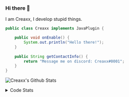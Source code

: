 ### Hi there 👋

I am Creaxx, I develop stupid things. 

```java
public class Creaxx implements JavaPlugin {

    public void onEnable() {
        System.out.println("Hello there!");
    }
    
    public String getContactInfo() {
        return "Message me on discord: Creaxx#0001";
    }
}
```

![Creaxx's Github Stats](https://github-readme-stats.vercel.app/api?username=CreaxxOG&show_icons=true&theme=dark&count_private=true)

<details>
  <summary>Code Stats</summary>

<!--START_SECTION:waka-->
![Code Time](http://img.shields.io/badge/Code%20Time-1%2C129%20hrs%2056%20mins-blue)

![Lines of code](https://img.shields.io/badge/From%20Hello%20World%20I%27ve%20Written-166%20lines%20of%20code-blue)

**🐱 My GitHub Data** 

> 📦 66.3 kB Used in GitHub's Storage 
 > 
> 🏆 813 Contributions in the Year 2023
 > 
> 🚫 Not Opted to Hire
 > 
> 📜 4 Public Repositories 
 > 
> 🔑 2 Private Repositories 
 > 
**I'm an Early 🐤** 

```text
🌞 Morning                177 commits         ██░░░░░░░░░░░░░░░░░░░░░░░   06.79 % 
🌆 Daytime                1151 commits        ███████████░░░░░░░░░░░░░░   44.13 % 
🌃 Evening                1238 commits        ████████████░░░░░░░░░░░░░   47.47 % 
🌙 Night                  42 commits          ░░░░░░░░░░░░░░░░░░░░░░░░░   01.61 % 
```
📅 **I'm Most Productive on Sunday** 

```text
Monday                   316 commits         ███░░░░░░░░░░░░░░░░░░░░░░   12.12 % 
Tuesday                  327 commits         ███░░░░░░░░░░░░░░░░░░░░░░   12.54 % 
Wednesday                318 commits         ███░░░░░░░░░░░░░░░░░░░░░░   12.19 % 
Thursday                 408 commits         ████░░░░░░░░░░░░░░░░░░░░░   15.64 % 
Friday                   238 commits         ██░░░░░░░░░░░░░░░░░░░░░░░   09.13 % 
Saturday                 494 commits         █████░░░░░░░░░░░░░░░░░░░░   18.94 % 
Sunday                   507 commits         █████░░░░░░░░░░░░░░░░░░░░   19.44 % 
```


📊 **This Week I Spent My Time On** 

```text
💬 Programming Languages: 
Java                     2 hrs               ██████████████████████░░░   87.07 % 
YAML                     8 mins              ██░░░░░░░░░░░░░░░░░░░░░░░   06.23 % 
XML                      7 mins              █░░░░░░░░░░░░░░░░░░░░░░░░   05.39 % 
Properties               1 min               ░░░░░░░░░░░░░░░░░░░░░░░░░   00.83 % 
textmate                 0 secs              ░░░░░░░░░░░░░░░░░░░░░░░░░   00.37 % 

🔥 Editors: 
IntelliJ                 2 hrs 18 mins       █████████████████████████   100.00 % 
```

**I Mostly Code in Java** 

```text
Java                     15 repos            ████████████████░░░░░░░░░   65.22 % 
Kotlin                   7 repos             ████████░░░░░░░░░░░░░░░░░   30.43 % 
EJS                      1 repo              █░░░░░░░░░░░░░░░░░░░░░░░░   04.35 % 
```




 Last Updated on 04/03/2023 01:41:26 UTC
<!--END_SECTION:waka-->
</details>
